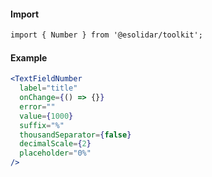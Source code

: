 #### Import
``` html
import { Number } from '@esolidar/toolkit';
```
#### Example
``` jsx
<TextFieldNumber 
  label="title"
  onChange={() => {}}
  error=""
  value={1000}
  suffix="%"
  thousandSeparator={false}
  decimalScale={2}
  placeholder="0%"
/>
```

